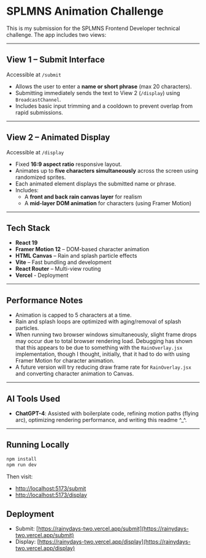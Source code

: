 # SPLMNS Animation Challenge 

This is my submission for the SPLMNS Frontend Developer technical challenge. The app includes two views:

---

## View 1 – Submit Interface

Accessible at `/submit`

- Allows the user to enter a **name or short phrase** (max 20 characters).
- Submitting immediately sends the text to View 2 (`/display`) using `BroadcastChannel`.
- Includes basic input trimming and a cooldown to prevent overlap from rapid submissions.

---

## View 2 – Animated Display

Accessible at `/display`

- Fixed **16:9 aspect ratio** responsive layout.
- Animates up to **five characters simultaneously** across the screen using randomized sprites.
- Each animated element displays the submitted name or phrase.
- Includes:
  - A **front and back rain canvas layer** for realism
  - A **mid-layer DOM animation** for characters (using Framer Motion)

---

## Tech Stack

- **React 19**
- **Framer Motion 12** – DOM-based character animation
- **HTML Canvas** – Rain and splash particle effects
- **Vite** – Fast bundling and development
- **React Router** – Multi-view routing
- **Vercel** - Deployment

---

## Performance Notes

- Animation is capped to 5 characters at a time.
- Rain and splash loops are optimized with aging/removal of splash particles.
- When running two browser windows simultaneously, slight frame drops may occur due to total browser rendering load. Debugging has shown that this appears to be due to something with the `RainOverlay.jsx` implementation, though I thought, initially, that it had to do with using Framer Motion for character animation. 
- A future version will try reducing draw frame rate for `RainOverlay.jsx` and converting character animation to Canvas. 

---

## AI Tools Used

- **ChatGPT-4**: Assisted with boilerplate code, refining motion paths (flying arc), optimizing rendering performance, and writing this readme ^_^.

---

## Running Locally

```bash
npm install
npm run dev
```

Then visit: 
- [http://localhost:5173/submit](http://localhost:5173/submit)
- [http://localhost:5173/display](http://localhost:5173/display)


## Deployment

- Submit: [https://rainydays-two.vercel.app/submit](https://rainydays-two.vercel.app/submit)
- Display: [https://rainydays-two.vercel.app/display](https://rainydays-two.vercel.app/display)

